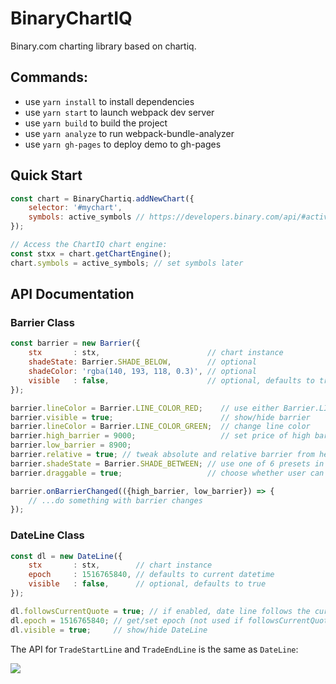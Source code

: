 # BinaryChartIQ

Binary.com charting library based on chartiq.

## Commands:
- use `yarn install` to install dependencies
- use `yarn start` to launch webpack dev server
- use `yarn build` to build the project
- use `yarn analyze` to run webpack-bundle-analyzer
- use `yarn gh-pages` to deploy demo to gh-pages

## Quick Start

```js
const chart = BinaryChartiq.addNewChart({
    selector: '#mychart',
    symbols: active_symbols // https://developers.binary.com/api/#active_symbols
});

// Access the ChartIQ chart engine:
const stxx = chart.getChartEngine();
chart.symbols = active_symbols; // set symbols later
```

## API Documentation

### Barrier Class
```js
const barrier = new Barrier({
    stx       : stx,                        // chart instance
    shadeState: Barrier.SHADE_BELOW,        // optional
    shadeColor: 'rgba(140, 193, 118, 0.3)', // optional
    visible   : false,                      // optional, defaults to true   
});

barrier.lineColor = Barrier.LINE_COLOR_RED;    // use either Barrier.LINE_COLOR_RED or Barrier.LINE_COLOR_GREEN
barrier.visible = true;                        // show/hide barrier
barrier.lineColor = Barrier.LINE_COLOR_GREEN;  // change line color
barrier.high_barrier = 9000;                   // set price of high barrier
barrier.low_barrier = 8900;
barrier.relative = true; // tweak absolute and relative barrier from here
barrier.shadeState = Barrier.SHADE_BETWEEN; // use one of 6 presets in Barrier.SHADE_*
barrier.draggable = true;                   // choose whether user can interact with barriers

barrier.onBarrierChanged(({high_barrier, low_barrier}) => {
    // ...do something with barrier changes
});

```

### DateLine Class

```js
const dl = new DateLine({
    stx       : stx,        // chart instance
    epoch     : 1516765840, // defaults to current datetime           
    visible   : false,      // optional, defaults to true   
});

dl.followsCurrentQuote = true; // if enabled, date line follows the current datetime
dl.epoch = 1516765840; // get/set epoch (not used if followsCurrentQuote is true).
dl.visible = true;     // show/hide DateLine

```

The API for `TradeStartLine` and `TradeEndLine` is the same as `DateLine`:

![](https://bruceoutdoors.files.wordpress.com/2018/01/screen-shot-2018-01-25-at-5-07-39-pm.png)

